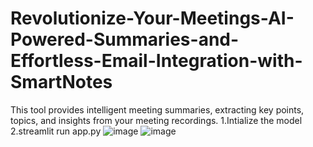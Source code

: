 # Revolutionize-Your-Meetings-AI-Powered-Summaries-and-Effortless-Email-Integration-with-SmartNotes
This tool provides intelligent meeting summaries, extracting key points, topics, and insights from your meeting recordings.
1.Intialize the model
2.streamlit run app.py
![image](https://github.com/user-attachments/assets/cdf82958-c312-466a-9e29-151733e975e3)
![image](https://github.com/user-attachments/assets/059aa9a9-044f-4441-acfc-5fa2c0bc6a0b)

